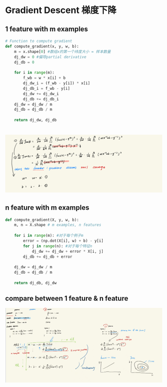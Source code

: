 # Gradient Descent 梯度下降


## 1 feature with m examples
```python
# Function to compute gradient
def compute_gradient(x, y, w, b):
    m = x.shape[0] #数组x的第一个纬度大小 = 样本数量
    dj_dw = 0 #偏导partial derivative
    dj_db = 0

    for i in range(m):
        f_wb = w * x[i] + b
        dj_dw_i = (f_wb - y[i]) * x[i]
        dj_db_i = f_wb - y[i]
        dj_dw += dj_dw_i
        dj_db += dj_db_i
    dj_dw = dj_dw / m
    dj_db = dj_db / m

    return dj_dw, dj_db
```


# ![alt text](formula%20derivation.jpg)

## n feature with m examples

```python
def compute_gradient(X, y, w, b): 
    m, n = X.shape # m examples, n features

    for i in range(m): #对于每个例子m
        error = (np.dot(X[i], w) + b) - y[i]
        for j in range(n): #对于每个特征n
            dj_dw += dj_dw + error * X[i, j]
        dj_db += dj_db + error
        
    dj_dw = dj_dw / m                                
    dj_db = dj_db / m                                
        
    return dj_db, dj_dw
```

## compare between 1 feature & n feature

![alt text](<comparison between 1 and n feature.jpg>)